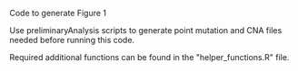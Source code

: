 Code to generate Figure 1

Use preliminaryAnalysis scripts to generate point mutation and CNA files needed before running this code.

Required additional functions can be found in the "helper_functions.R" file.
